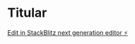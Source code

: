 # Titular

[Edit in StackBlitz next generation editor ⚡️](https://stackblitz.com/~/github.com/ICMVRD/Titular)